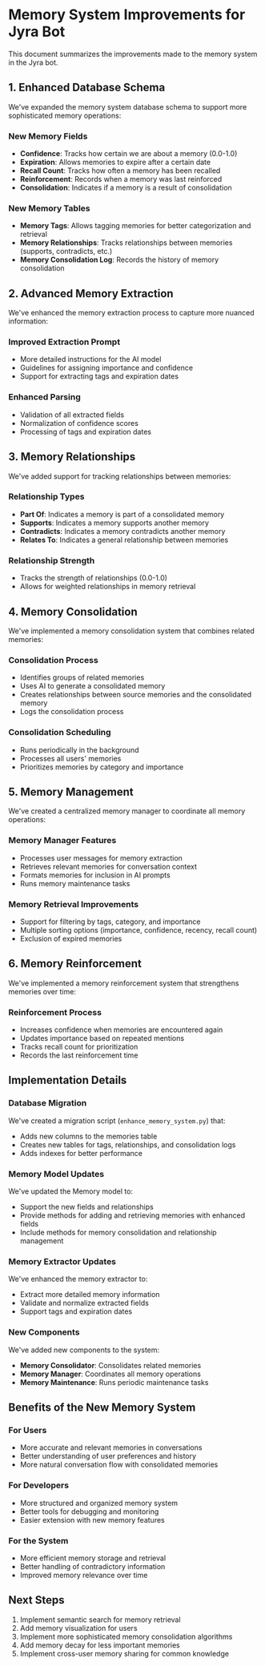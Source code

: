 # Memory System Improvements for Jyra Bot

This document summarizes the improvements made to the memory system in the Jyra bot.

## 1. Enhanced Database Schema

We've expanded the memory system database schema to support more sophisticated memory operations:

### New Memory Fields
- **Confidence**: Tracks how certain we are about a memory (0.0-1.0)
- **Expiration**: Allows memories to expire after a certain date
- **Recall Count**: Tracks how often a memory has been recalled
- **Reinforcement**: Records when a memory was last reinforced
- **Consolidation**: Indicates if a memory is a result of consolidation

### New Memory Tables
- **Memory Tags**: Allows tagging memories for better categorization and retrieval
- **Memory Relationships**: Tracks relationships between memories (supports, contradicts, etc.)
- **Memory Consolidation Log**: Records the history of memory consolidation

## 2. Advanced Memory Extraction

We've enhanced the memory extraction process to capture more nuanced information:

### Improved Extraction Prompt
- More detailed instructions for the AI model
- Guidelines for assigning importance and confidence
- Support for extracting tags and expiration dates

### Enhanced Parsing
- Validation of all extracted fields
- Normalization of confidence scores
- Processing of tags and expiration dates

## 3. Memory Relationships

We've added support for tracking relationships between memories:

### Relationship Types
- **Part Of**: Indicates a memory is part of a consolidated memory
- **Supports**: Indicates a memory supports another memory
- **Contradicts**: Indicates a memory contradicts another memory
- **Relates To**: Indicates a general relationship between memories

### Relationship Strength
- Tracks the strength of relationships (0.0-1.0)
- Allows for weighted relationships in memory retrieval

## 4. Memory Consolidation

We've implemented a memory consolidation system that combines related memories:

### Consolidation Process
- Identifies groups of related memories
- Uses AI to generate a consolidated memory
- Creates relationships between source memories and the consolidated memory
- Logs the consolidation process

### Consolidation Scheduling
- Runs periodically in the background
- Processes all users' memories
- Prioritizes memories by category and importance

## 5. Memory Management

We've created a centralized memory manager to coordinate all memory operations:

### Memory Manager Features
- Processes user messages for memory extraction
- Retrieves relevant memories for conversation context
- Formats memories for inclusion in AI prompts
- Runs memory maintenance tasks

### Memory Retrieval Improvements
- Support for filtering by tags, category, and importance
- Multiple sorting options (importance, confidence, recency, recall count)
- Exclusion of expired memories

## 6. Memory Reinforcement

We've implemented a memory reinforcement system that strengthens memories over time:

### Reinforcement Process
- Increases confidence when memories are encountered again
- Updates importance based on repeated mentions
- Tracks recall count for prioritization
- Records the last reinforcement time

## Implementation Details

### Database Migration
We've created a migration script (`enhance_memory_system.py`) that:
- Adds new columns to the memories table
- Creates new tables for tags, relationships, and consolidation logs
- Adds indexes for better performance

### Memory Model Updates
We've updated the Memory model to:
- Support the new fields and relationships
- Provide methods for adding and retrieving memories with enhanced fields
- Include methods for memory consolidation and relationship management

### Memory Extractor Updates
We've enhanced the memory extractor to:
- Extract more detailed memory information
- Validate and normalize extracted fields
- Support tags and expiration dates

### New Components
We've added new components to the system:
- **Memory Consolidator**: Consolidates related memories
- **Memory Manager**: Coordinates all memory operations
- **Memory Maintenance**: Runs periodic maintenance tasks

## Benefits of the New Memory System

### For Users
- More accurate and relevant memories in conversations
- Better understanding of user preferences and history
- More natural conversation flow with consolidated memories

### For Developers
- More structured and organized memory system
- Better tools for debugging and monitoring
- Easier extension with new memory features

### For the System
- More efficient memory storage and retrieval
- Better handling of contradictory information
- Improved memory relevance over time

## Next Steps

1. Implement semantic search for memory retrieval
2. Add memory visualization for users
3. Implement more sophisticated memory consolidation algorithms
4. Add memory decay for less important memories
5. Implement cross-user memory sharing for common knowledge

